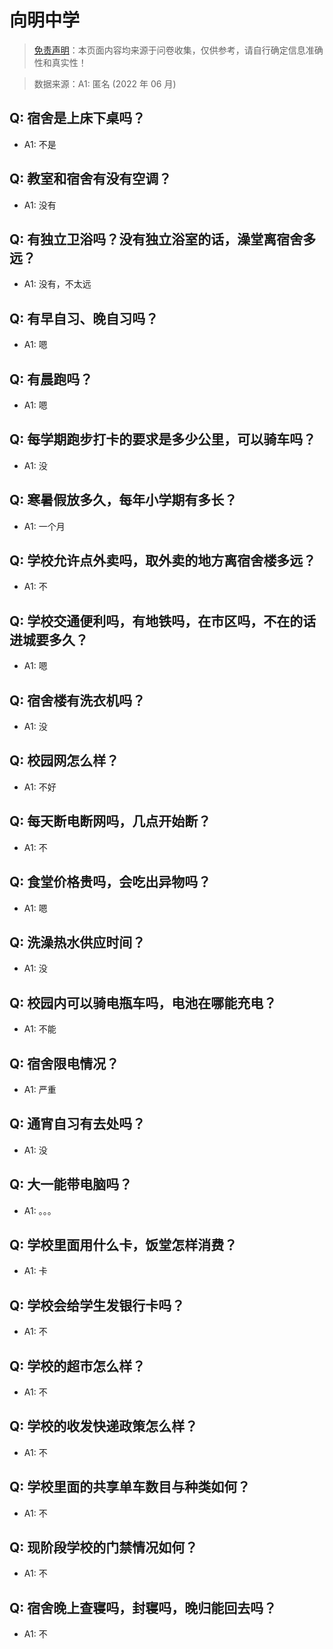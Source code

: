 # 向明中学

> [免责声明](https://colleges.chat/#_3)：本页面内容均来源于问卷收集，仅供参考，请自行确定信息准确性和真实性！

> 数据来源：A1: 匿名 (2022 年 06 月)

## Q: 宿舍是上床下桌吗？

- A1: 不是

## Q: 教室和宿舍有没有空调？

- A1: 没有

## Q: 有独立卫浴吗？没有独立浴室的话，澡堂离宿舍多远？

- A1: 没有，不太远

## Q: 有早自习、晚自习吗？

- A1: 嗯

## Q: 有晨跑吗？

- A1: 嗯

## Q: 每学期跑步打卡的要求是多少公里，可以骑车吗？

- A1: 没

## Q: 寒暑假放多久，每年小学期有多长？

- A1: 一个月

## Q: 学校允许点外卖吗，取外卖的地方离宿舍楼多远？

- A1: 不

## Q: 学校交通便利吗，有地铁吗，在市区吗，不在的话进城要多久？

- A1: 嗯

## Q: 宿舍楼有洗衣机吗？

- A1: 没

## Q: 校园网怎么样？

- A1: 不好

## Q: 每天断电断网吗，几点开始断？

- A1: 不

## Q: 食堂价格贵吗，会吃出异物吗？

- A1: 嗯

## Q: 洗澡热水供应时间？

- A1: 没

## Q: 校园内可以骑电瓶车吗，电池在哪能充电？

- A1: 不能

## Q: 宿舍限电情况？

- A1: 严重

## Q: 通宵自习有去处吗？

- A1: 没

## Q: 大一能带电脑吗？

- A1: 。。。

## Q: 学校里面用什么卡，饭堂怎样消费？

- A1: 卡

## Q: 学校会给学生发银行卡吗？

- A1: 不

## Q: 学校的超市怎么样？

- A1: 不

## Q: 学校的收发快递政策怎么样？

- A1: 不

## Q: 学校里面的共享单车数目与种类如何？

- A1: 不

## Q: 现阶段学校的门禁情况如何？

- A1: 不

## Q: 宿舍晚上查寝吗，封寝吗，晚归能回去吗？

- A1: 不

